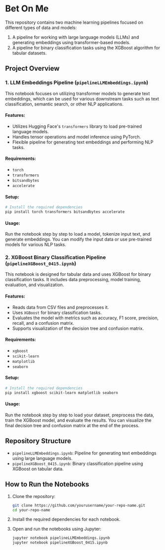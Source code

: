 # Bet On Me

This repository contains two machine learning pipelines focused on different types of data and models:
1. A pipeline for working with large language models (LLMs) and generating embeddings using transformer-based models.
2. A pipeline for binary classification tasks using the XGBoost algorithm for tabular datasets.

## Project Overview

### 1. LLM Embeddings Pipeline (`pipelineLLMEmbeddings.ipynb`)
This notebook focuses on utilizing transformer models to generate text embeddings, which can be used for various downstream tasks such as text classification, semantic search, or other NLP applications.

#### Features:
- Utilizes Hugging Face's `transformers` library to load pre-trained language models.
- Handles tensor operations and model inference using PyTorch.
- Flexible pipeline for generating text embeddings and performing NLP tasks.

#### Requirements:
- `torch`
- `transformers`
- `bitsandbytes`
- `accelerate`

#### Setup:
```bash
# Install the required dependencies
pip install torch transformers bitsandbytes accelerate
```

#### Usage:
Run the notebook step by step to load a model, tokenize input text, and generate embeddings. You can modify the input data or use pre-trained models for various NLP tasks.

### 2. XGBoost Binary Classification Pipeline (`pipelineXGBoost_0415.ipynb`)
This notebook is designed for tabular data and uses XGBoost for binary classification tasks. It includes data preprocessing, model training, evaluation, and visualization.

#### Features:
- Reads data from CSV files and preprocesses it.
- Uses `XGBoost` for binary classification tasks.
- Evaluates the model with metrics such as accuracy, F1 score, precision, recall, and a confusion matrix.
- Supports visualization of the decision tree and confusion matrix.

#### Requirements:
- `xgboost`
- `scikit-learn`
- `matplotlib`
- `seaborn`

#### Setup:
```bash
# Install the required dependencies
pip install xgboost scikit-learn matplotlib seaborn
```

#### Usage:
Run the notebook step by step to load your dataset, preprocess the data, train the XGBoost model, and evaluate the results. You can visualize the final decision tree and confusion matrix at the end of the process.

## Repository Structure

- `pipelineLLMEmbeddings.ipynb`: Pipeline for generating text embeddings using large language models.
- `pipelineXGBoost_0415.ipynb`: Binary classification pipeline using XGBoost on tabular data.

## How to Run the Notebooks
1. Clone the repository:
   ```bash
   git clone https://github.com/yourusername/your-repo-name.git
   cd your-repo-name
   ```

2. Install the required dependencies for each notebook.

3. Open and run the notebooks using Jupyter:
   ```bash
   jupyter notebook pipelineLLMEmbeddings.ipynb
   jupyter notebook pipelineXGBoost_0415.ipynb
   ```
